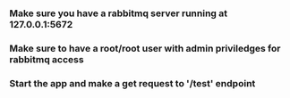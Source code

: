 ### Make sure you have a rabbitmq server running at 127.0.0.1:5672
### Make sure to have a root/root user with admin priviledges for rabbitmq access
### Start the app and make a get request to '/test' endpoint
